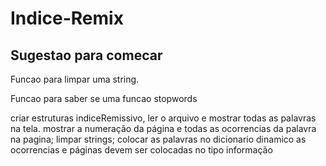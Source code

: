 # Indice-Remix

## Sugestao para comecar

Funcao para limpar uma string.

Funcao para saber se uma funcao stopwords

criar estruturas indiceRemissivo, ler o arquivo e mostrar todas as palavras na tela.
mostrar a numeração da página e todas as ocorrencias da palavra na pagina;
limpar strings;
colocar as palavras no dicionario dinamico 
as ocorrencias e páginas devem ser colocadas no tipo informação 


